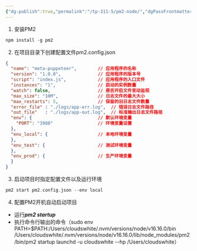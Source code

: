 ```yaml
---
{"dg-publish":true,"permalink":"/tp-311-5/pm2-node/","dgPassFrontmatter":true,"created":"2023-07-14T09:11:36.684+08:00","updated":"2024-06-01T10:50:48.094+08:00"}
---
```


1. 安装PM2
```php
npm install -g pm2
```
2. 在项目目录下创建配置文件pm2.config.json
```json
{
  "name": "meta-puppeteer",        // 应用程序的名称
  "version": "1.0.0",              // 应用程序的版本号
  "script": "index.js",            // 应用程序的入口文件
  "instances": "1",                // 启动的实例数量
  "watch": false,                  // 是否开启文件变动监视
  "max_size": "10M",               // 日志文件的最大大小
  "max_restarts": 5,               // 保留的旧日志文件数量
  "error_file" : "./logs/app-err.log",  // 错误日志文件路径
  "out_file"   : "./logs/app-out.log",  // 标准输出日志文件路径
  "env": {                         // 默认环境变量
    "PORT": "3980"                 // 环境变量设置
  },
  "env_local": {                   // 本地环境变量
  },
  "env_test": {                    // 测试环境变量
  },
  "env_prod": {                    // 生产环境变量
  }
}

```
3. 启动项目时指定配置文件以及运行环境
```php
pm2 start pm2.config.json --env local
```
4. 配置PM2开机自动启动项目
- 运行***pm2 startup***
- 执行命令行输出的命令（sudo env PATH=$PATH:/Users/cloudswhite/.nvm/versions/node/v16.16.0/bin /Users/cloudswhite/.nvm/versions/node/v16.16.0/lib/node_modules/pm2/bin/pm2 startup launchd -u cloudswhite --hp /Users/cloudswhite）